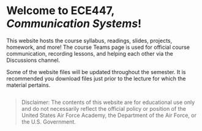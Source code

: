 # Welcome to ECE447, _Communication Systems_!

This website hosts the course syllabus, readings, slides, projects, homework, and more! The course Teams page is used for official course communication, recording lessons, and helping each other via the Discussions channel.

Some of the website files will be updated throughout the semester. It is recommended you download files just prior to the lecture for which the material pertains.

```{tableofcontents}
```

> Disclaimer: The contents of this website are for educational use only and do not necessarily reflect the official policy or position of the United States Air Force Academy, the Department of the Air Force, or the U.S. Government.
